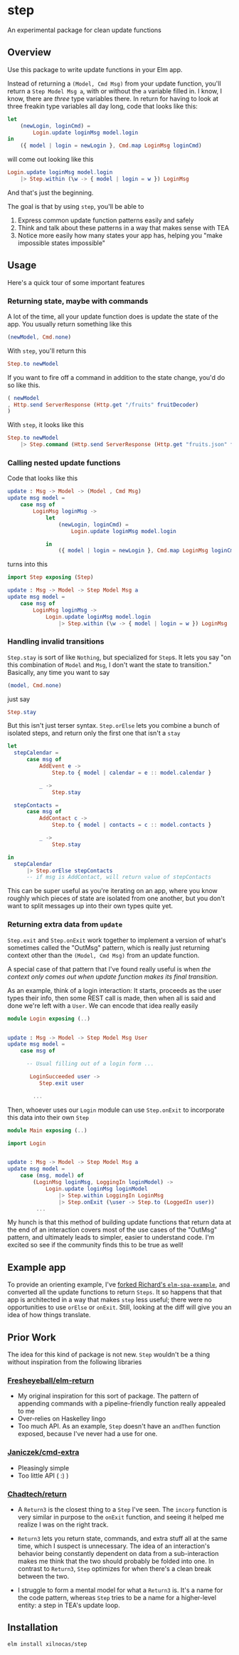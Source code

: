 # step

An experimental package for clean update functions

## Overview

Use this package to write update functions in your Elm app.

Instead of returning a `(Model, Cmd Msg)` from your update function, you'll return a `Step Model Msg a`, with or without the `a` variable filled in. I know, I know, there are _three_ type variables there. In return for having to look at three freakin type variables all day long, code that looks like this:

```elm
let
    (newLogin, loginCmd) =
        Login.update loginMsg model.login
in
    ({ model | login = newLogin }, Cmd.map LoginMsg loginCmd)
```

will come out looking like this

```elm
Login.update loginMsg model.login
    |> Step.within (\w -> { model | login = w }) LoginMsg
```

And that's just the beginning.

The goal is that by using `step`, you'll be able to

1. Express common update function patterns easily and safely
1. Think and talk about these patterns in a way that makes sense with TEA
1. Notice more easily how many states your app has, helping you "make impossible states impossible"


## Usage

Here's a quick tour of some important features


### Returning state, maybe with commands

A lot of the time, all your update function does is update the state of the app. You usually return something like this


```elm
(newModel, Cmd.none)
```

With `step`, you'll return this

```elm
Step.to newModel
```

If you want to fire off a command in addition to the state change, you'd do so like this.

```elm
( newModel
, Http.send ServerResponse (Http.get "/fruits" fruitDecoder)
)
```

With `step`, it looks like this


```elm
Step.to newModel
    |> Step.command (Http.send ServerResponse (Http.get "fruits.json" fruitDecoder))
```


### Calling nested update functions

Code that looks like this

```elm
update : Msg -> Model -> (Model , Cmd Msg)
update msg model =
    case msg of
        LoginMsg loginMsg ->
            let
                (newLogin, loginCmd) =
                    Login.update loginMsg model.login

            in
                ({ model | login = newLogin }, Cmd.map LoginMsg loginCmd)                    
```

turns into this

```elm
import Step exposing (Step)

update : Msg -> Model -> Step Model Msg a
update msg model =
    case msg of
        LoginMsg loginMsg ->
            Login.update loginMsg model.login
                |> Step.within (\w -> { model | login = w }) LoginMsg

```

### Handling invalid transitions

`Step.stay` is sort of like `Nothing`, but specialized for `Step`s. It lets you say "on this combination of `Model` and `Msg`, I don't want the state to transition." Basically, any time you want to say

```elm
(model, Cmd.none)
```

just say

```elm
Step.stay
```

But this isn't just terser syntax. `Step.orElse` lets you combine a bunch of isolated steps, and return only the first one that isn't a `stay`

```elm
let
  stepCalendar =
      case msg of
          AddEvent e ->
              Step.to { model | calendar = e :: model.calendar }

          _ ->
              Step.stay

  stepContacts =
      case msg of
          AddContact c ->
              Step.to { model | contacts = c :: model.contacts }

          _ ->
              Step.stay

in
  stepCalendar
      |> Step.orElse stepContacts
      -- if msg is AddContact, will return value of stepContacts
```

This can be super useful as you're iterating on an app, where you know roughly which pieces of state are isolated from one another, but you don't want to split messages up into their own types quite yet.


### Returning extra data from `update`

`Step.exit` and `Step.onExit` work together to implement a version of what's sometimes called the "OutMsg" pattern, which is really just returning context other than the `(Model, Cmd Msg)` from an update function.

A special case of that pattern that I've found really useful is when *the context only comes out when update function makes its final transition*.

As an example, think of a login interaction: It starts, proceeds as the user types their info, then some REST call is made, then when all is said and done we're left with a `User`. We can encode that idea really easily


```elm
module Login exposing (..)


update : Msg -> Model -> Step Model Msg User
update msg model =
    case msg of

      -- Usual filling out of a login form ...

       LoginSucceeded user ->
          Step.exit user

        ...
```

Then, whoever uses our `Login` module can use `Step.onExit` to incorporate this data into their own `Step`

```elm
module Main exposing (..)

import Login


update : Msg -> Model -> Step Model Msg a
update msg model =
    case (msg, model) of
        (LoginMsg loginMsg, LoggingIn loginModel) ->
            Login.update loginMsg loginModel
                |> Step.within LoggingIn LoginMsg
                |> Step.onExit (\user -> Step.to (LoggedIn user))
         ...
```

My hunch is that this method of building update functions that return data at the end of an interaction covers most of the use cases of the "OutMsg" pattern, and ultimately leads to simpler, easier to understand code. I'm excited so see if the community finds this to be true as well!


## Example app

To provide an orienting example, I've [forked Richard's `elm-spa-example`](https://github.com/xilnocas/elm-spa-example), and converted all the update functions to return `Steps`. It so happens that that app is architected in a way that makes `step` less useful; there were no opportunities to use `orElse` or `onExit`. Still, looking at the diff will give you an idea of how things translate.

## Prior Work

The idea for this kind of package is not new. `Step` wouldn't be a thing without inspiration from the following libraries

### [Fresheyeball/elm-return](https://package.elm-lang.org/packages/Fresheyeball/elm-return/latest)

* My original inspiration for this sort of package. The pattern of appending commands with a pipeline-friendly function really appealed to me
* Over-relies on Haskelley lingo
* Too much API. As an example, `Step` doesn't have an `andThen` function exposed, because I've never had a use for one.

### [Janiczek/cmd-extra](https://package.elm-lang.org/packages/Janiczek/cmd-extra/latest/)

* Pleasingly simple
* Too little API ( :) )

### [Chadtech/return](https://package.elm-lang.org/packages/Chadtech/return/latest/)

* A `Return3` is the closest thing to a `Step` I've seen. The `incorp` function is very similar in purpose to the `onExit` function, and seeing it helped me realize I was on the right track.

* `Return3` lets you return state, commands, and extra stuff all at the same time, which I suspect is unnecessary. The idea of an interaction's behavior being constantly dependent on data from a sub-interaction makes me think that the two should probably be folded into one. In contrast to `Return3`, `Step` optimizes for when there's a clean break between the two.

* I struggle to form a mental model for what a `Return3` is. It's a name for the code pattern, whereas `Step` tries to be a name for a higher-level entity: a step in TEA's update loop.


## Installation

```
elm install xilnocas/step
```